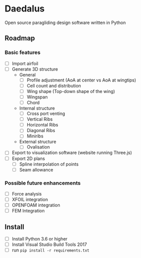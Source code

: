 # Daedalus
Open source paragliding design software written in Python
## Roadmap
### Basic features
- [ ] Import airfoil
- [ ] Generate 3D structure
    - General
        - [ ] Profile adjustment (AoA at center vs AoA at wingtips)
        - [ ] Cell count and distribution
        - [ ] Wing shape (Top-down shape of the wing)
        - [ ] Wingspan
        - [ ] Chord
    - Internal structure
        - [ ] Cross port venting
        - [ ] Vertical Ribs
        - [ ] Horizontal Ribs
        - [ ] Diagonal Ribs
        - [ ] Miniribs
    - External structure
        - [ ] Ovalisation
- [ ] Export to visualization software (website running Three.js)
- [ ] Export 2D plans
    - [ ] Spline interpolation of points
    - [ ] Seam allowance

### Possible future enhancements
- [ ] Force analysis
- [ ] XFOIL integration
- [ ] OPENFOAM integration
- [ ] FEM Integration

## Install
- [ ] Install Python 3.6 or higher
- [ ] Install Visual Studio Build Tools 2017
- [ ] run `pip install -r requirements.txt`